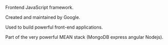 Frontend JavaScript framework.

Created and maintained by Google.

Used to build powerful front-end applications.

Part of the very powerful MEAN stack (MongoDB express angular Nodejs).
